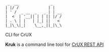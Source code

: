  	 _  __              _    
 	| |/ /             | |   
 	| ' /  _ __  _   _ | | __
 	|  <  | '__|| | | || |/ /
 	| . \ | |   | |_| ||   < 
 	|_|\_\|_|    \__,_||_|\_\
  CLI for CrUX

**Kruk** is a command line tool for [CrUX REST API](https://developers.google.com/web/tools/chrome-user-experience-report/api/guides/getting-started)

